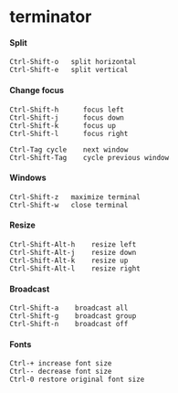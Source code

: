 # terminator

#### Split

    Ctrl-Shift-o   split horizontal
    Ctrl-Shift-e   split vertical

#### Change focus

    Ctrl-Shift-h      focus left
    Ctrl-Shift-j      focus down
    Ctrl-Shift-k      focus up
    Ctrl-Shift-l      focus right

    Ctrl-Tag cycle    next window
    Ctrl-Shift-Tag    cycle previous window

#### Windows

    Ctrl-Shift-z   maximize terminal
    Ctrl-Shift-w   close terminal

#### Resize

    Ctrl-Shift-Alt-h    resize left
    Ctrl-Shift-Alt-j    resize down
    Ctrl-Shift-Alt-k    resize up
    Ctrl-Shift-Alt-l    resize right

#### Broadcast

    Ctrl-Shift-a    broadcast all
    Ctrl-Shift-g    broadcast group
    Ctrl-Shift-n    broadcast off

#### Fonts

    Ctrl-+ increase font size
    Ctrl-- decrease font size
    Ctrl-0 restore original font size

